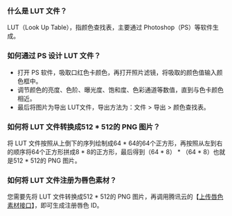 ### 什么是 LUT 文件？
LUT（Look Up Table），指颜色查找表，主要通过 Photoshop（PS）等软件生成。  

### 如何通过 PS 设计 LUT 文件？
- 打开 PS 软件，吸取口红色卡颜色，再打开照片滤镜，将吸取的颜色值输入颜色框中。
- 调节颜色的亮度、色阶、曝光度、饱和度、色彩通道等数值，直到与色卡颜色相近。
- 最后将图片为导出 LUT文件，导出方法为：文件 > 导出 > 颜色查找表。

### 如何将 LUT 文件转换成512 * 512的 PNG 图片？
将 LUT 文件按照从上倒下的序列绘制成64 * 64的64个正方形，再按照从左到右的顺序将64个正方形拼成8 * 8的正方形，最后得到（64 * 8） * （64 * 8）也就是512 * 512的 PNG 图片。

### 如何将 LUT 文件注册为唇色素材？
您需要先将 LUT 文件转换成512 * 512的 PNG 图片，再调用腾讯云的【[上传唇色素材接口](https://cloud.tencent.com/document/product/1172/40709)】，即可生成注册唇色 ID。  
